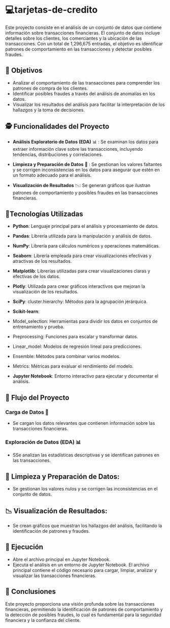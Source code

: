 # :computer:tarjetas-de-credito

Este proyecto consiste en el análisis de un conjunto de datos que contiene información sobre transacciones financieras. El conjunto de datos incluye detalles sobre los clientes, los comerciantes y la ubicación de las transacciones. Con un total de 1,296,675 entradas, el objetivo es identificar patrones de comportamiento en las transacciones y detectar posibles fraudes.

## 🎯 Objetivos
- Analizar el comportamiento de las transacciones para comprender los patrones de compra de los clientes.
- Identificar posibles fraudes a través del análisis de anomalías en los datos.
- Visualizar los resultados del análisis para facilitar la interpretación de los hallazgos y la toma de decisiones.


## :detective: Funcionalidades del Proyecto

- **Análisis Exploratorio de Datos (EDA)** 📊 :
   Se examinan los datos para extraer información clave sobre las transacciones, incluyendo tendencias, distribuciones y correlaciones.
- **Limpieza y Preparación de Datos** 🧹 :
   Se gestionan los valores faltantes y se corrigen inconsistencias en los datos para asegurar que estén en un formato adecuado para el análisis.
  
- **Visualización de Resultados** 📉:
   Se generan gráficos que ilustran patrones de comportamiento y posibles fraudes en las transacciones financieras.

## :wrench:Tecnologías Utilizadas

- **Python**: Lenguaje principal para el análisis y procesamiento de datos.
- **Pandas**: Librería utilizada para la manipulación y análisis de datos.
- **NumPy**: Librería para cálculos numéricos y operaciones matemáticas.
- **Seaborn**: Librería empleada para crear visualizaciones efectivas y atractivas de los resultados.
- **Matplotlib**: Librerías utilizadas para crear visualizaciones claras y efectivas de los datos.
- **Plotly**: Utilizada para crear gráficos interactivos que mejoran la visualización de los resultados.
- **SciPy**: cluster.hierarchy: Métodos para la agrupación jerárquica.
- **Scikit-learn**:
- Model_selection: Herramientas para dividir los datos en conjuntos de entrenamiento y prueba.
- Preprocessing: Funciones para escalar y transformar datos.
- Linear_model: Modelos de regresión lineal para predicciones.
- Ensemble: Métodos para combinar varios modelos.
- Metrics: Métricas para evaluar el rendimiento del modelo.


- **Jupyter Notebook**: Entorno interactivo para ejecutar y documentar el análisis.

## 🔄 Flujo del Proyecto 

### Carga de Datos 🔧
- Se cargan los datos relevantes que contienen información sobre las transacciones financieras.
  
### Exploración de Datos (EDA) 📊
- SSe analizan las estadísticas descriptivas y se identifican patrones en las transacciones.

## 🧹 Limpieza y Preparación de Datos:

- Se gestionan los valores nulos y se corrigen las inconsistencias en el conjunto de datos.


## 📉 Visualización de Resultados:

- Se crean gráficos que muestran los hallazgos del análisis, facilitando la identificación de patrones y fraudes.


## 🚀 Ejecución
- Abre el archivo principal en Jupyter Notebook.
- Ejecuta el análisis en un entorno de Jupyter Notebook. El archivo principal contiene el código necesario para cargar, limpiar, analizar y visualizar las transacciones financieras.

## 📝 Conclusiones
Este proyecto proporciona una visión profunda sobre las transacciones financieras, permitiendo la identificación de patrones de comportamiento y la detección de posibles fraudes, lo cual es fundamental para la seguridad financiera y la confianza del cliente.
